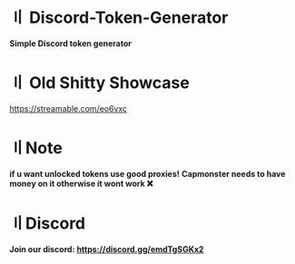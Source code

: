 # 〢 Discord-Token-Generator

**Simple Discord token generator**

# 〢 Old Shitty Showcase

https://streamable.com/eo6vxc


# 〢Note 
**if u want unlocked tokens use good proxies!**
**Capmonster needs to have money on it otherwise it wont work :x:**

# 〢Discord
**Join our discord: https://discord.gg/emdTgSGKx2**

